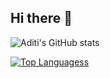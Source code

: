 ## Hi there 👋

<!--
**SavageSanta11/SavageSanta11** is a ✨ _special_ ✨ repository because its `README.md` (this file) appears on your GitHub profile.

Here are some ideas to get you started:

- 🔭 I’m currently working on ...
- 🌱 I’m currently learning ...
- 👯 I’m looking to collaborate on ...
- 🤔 I’m looking for help with ...
- 💬 Ask me about ...
- 📫 How to reach me: ...
- 😄 Pronouns: ...
- ⚡ Fun fact: ...
-->

![Aditi's GitHub stats](https://github-readme-stats.vercel.app/api?username=SavageSanta11&show_icons=true&theme=merko)

[![Top Languagess](https://github-readme-stats.vercel.app/api/top-langs/?username=SavageSanta11&theme=merko)](https://github.com/anuraghazra/github-readme-stats)
